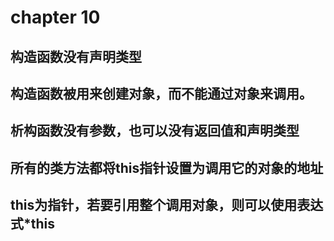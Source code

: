 # chapter 10
## 构造函数没有声明类型
## 构造函数被用来创建对象，而不能通过对象来调用。
##  析构函数没有参数，也可以没有返回值和声明类型

## 所有的类方法都将this指针设置为调用它的对象的地址
## this为指针，若要引用整个调用对象，则可以使用表达式*this